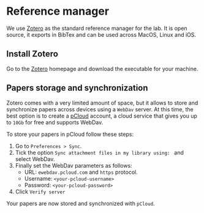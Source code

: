# Reference manager

We use [Zotero](https://www.zotero.org) as the standard reference manager for
the lab. It is open source, it exports in BibTex and can be used across MacOS,
Linux and iOS. 

## Install Zotero

Go to the [Zotero](https://www.zotero.org) homepage and download the executable
for your machine. 

## Papers storage and synchronization 

Zotero comes with a very limited amount of space, but it allows to store and
synchronize papers across devices using a `WebDav` server. At this time, the
best option is to create a [pCloud](pcloud.com) account, a cloud service that
gives you up to `10Gb` for free and supports WebDav.

To store your papers in pCloud follow these steps: 

1. Go to `Preferences > Sync`. 
2. Tick the option `Sync attachment files in my library using: `  and select WebDav.
3. Finally set the WebDav parameters as follows: 
    - URL: `ewebdav.pcloud.com` and `https` protocol.
    - Username: `<your-pcloud-username>`
    - Password: `<your-pcloud-password>`
4. Click `Verify server`

Your papers are now stored and synchronized with `pCloud`.


